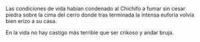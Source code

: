 Las condiciones de vida habían condenado al Chichifo a fumar sin cesar piedra sobre la cima del cerro donde tras terminada la intensa euforia volvía bien erizo a su casa.

En la vida no hay castigo más terrible que ser crikoso y andar bruja.